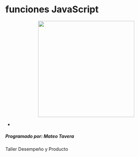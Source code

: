 # funciones JavaScript

<p align="center">
 <img src="https://firebasestorage.googleapis.com/v0/b/pythonjuevesdeg.appspot.com/o/github.jpeg?alt=media&token=31bd901a-d993-42ca-b5b5-ec8d527c8202" 
 width="300" height="">  
</p>

* 
##### Programado por: Mateo Tavera
Taller Desempeño y Producto 

